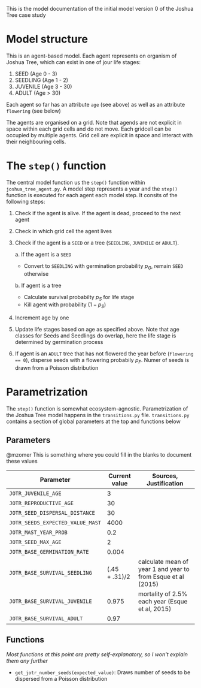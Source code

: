 This is the model documentation of the initial model version 0 of the Joshua Tree case study

# Model structure

This is an agent-based model. Each agent represents on organism of Joshua Tree, which can exist in one of jour life stages:

1. SEED (Age 0 - 3)
2. SEEDLING (Age 1 - 2)
3. JUVENILE (Age 3 - 30)
4. ADULT (Age > 30)

Each agent so far has an attribute `age` (see above) as well as an attribute `flowering` (see below)

The agents are organised on a grid. Note that agends are not explicit in space within each grid cells and do not move. Each gridcell can be occupied by multiple agents. Grid cell are explicit in space and interact with their neighbouring cells.

# The `step()` function

The central model function us the `step()` function within `joshua_tree_agent.py`. A model step represents a year and the `step()` function is executed for each agent each model step. It consits of the following steps:

1.  Check if the agent is alive. If the agent is dead, proceed to the next agent
2.  Check in which grid cell the agent lives
3.  Check if the agent is a `SEED` or a tree (`SEEDLING`, `JUVENILE` or `ADULT`).

    a. If the agent is a `SEED`

    - Convert to `SEEDLING` with germination probability $p_G$, remain `SEED` otherwise

    b. If agent is a tree

    - Calculate survival probabilty $p_S$ for life stage
    - Kill agent with probability $(1 - p_S)$

4.  Increment age by one
5.  Update life stages based on age as specified above. Note that age classes for Seeds and Seedlings do overlap, here the life stage is determined by germination process
6.  If agent is an `ADULT` tree that has not flowered the year before (`flowering == 0`), disperse seeds with a flowering probabily $p_F$. Numer of seeds is drawn from a Poisson distribution

# Parametrization

The `step()` function is somewhat ecosystem-agnostic. Parametrization of the Joshua Tree model happens in the `transitions.py` file. `transitions.py` contains a section of global parameters at the top and functions below

## Parameters

@mzomer This is something where you could fill in the blanks to document these values

| **Parameter**                    | **Current value** | **Sources, Justification**                                   |
| -------------------------------- | ----------------- | ------------------------------------------------------------ |
| `JOTR_JUVENILE_AGE`              | 3                 |                                                              |
| `JOTR_REPRODUCTIVE_AGE`          | 30                |                                                              |
| `JOTR_SEED_DISPERSAL_DISTANCE`   | 30                |                                                              |
| `JOTR_SEEDS_EXPECTED_VALUE_MAST` | 4000              |                                                              |
| `JOTR_MAST_YEAR_PROB`            | 0.2               |                                                              |
| `JOTR_SEED_MAX_AGE`              | 2                 |                                                              |
| `JOTR_BASE_GERMINATION_RATE`     | 0.004             |                                                              |
| `JOTR_BASE_SURVIVAL_SEEDLING`    | $(.45 + .31)/2$   | calculate mean of year 1 and year to from Esque et al (2015) |
| `JOTR_BASE_SURVIVAL_JUVENILE`    | 0.975             | mortality of 2.5% each year (Esque et al, 2015)              |
| `JOTR_BASE_SURVIVAL_ADULT`       | 0.97              |                                                              |

## Functions

_Most functions at this point are pretty self-explanatory, so I won't explain them any further_

- `get_jotr_number_seeds(expected_value)`: Draws number of seeds to be dispersed from a Poisson distribution
